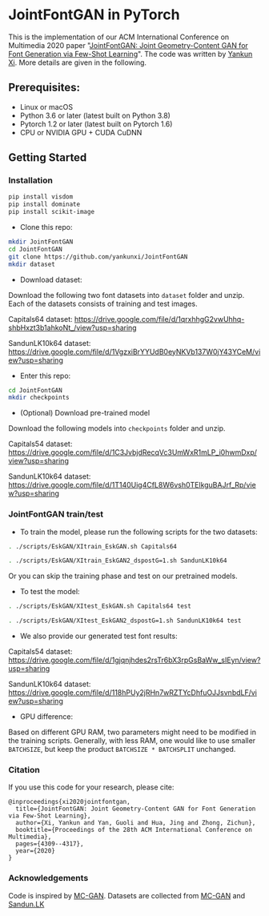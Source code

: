 # JointFontGAN in PyTorch

This is the implementation of our ACM International Conference on Multimedia 2020 paper "[JointFontGAN: Joint Geometry-Content GAN for Font Generation via Few-Shot Learning](https://dl.acm.org/doi/10.1145/3394171.3413705)". 
The code was written by [Yankun Xi](https://github.com/yankunxi). More details are given in the following.

## Prerequisites:
- Linux or macOS
- Python 3.6 or later (latest built on Python 3.8)
- Pytorch 1.2 or later (latest built on Pytorch 1.6)
- CPU or NVIDIA GPU + CUDA CuDNN

## Getting Started
### Installation
```bash
pip install visdom
pip install dominate
pip install scikit-image
```

- Clone this repo:
```bash
mkdir JointFontGAN
cd JointFontGAN
git clone https://github.com/yankunxi/JointFontGAN
mkdir dataset
```

- Download dataset:

Download the following two font datasets into `dataset` folder and unzip. 
Each of the datasets consists of training and test images.

Capitals64 dataset: https://drive.google.com/file/d/1qrxhhgG2vwUhhq-shbHxzt3b1ahkoNt_/view?usp=sharing

SandunLK10k64 dataset: https://drive.google.com/file/d/1VgzxiBrYYUdB0eyNKVb137W0jY43YCeM/view?usp=sharing

- Enter this repo:
```bash
cd JointFontGAN
mkdir checkpoints
```

- (Optional) Download pre-trained model

Download the following models into `checkpoints` folder and unzip.

Capitals54 dataset: https://drive.google.com/file/d/1C3JvbjdRecqVc3UmWxR1mLP_i0hwmDxp/view?usp=sharing

SandunLK10k64 dataset: https://drive.google.com/file/d/1T140Uig4CfL8W6vsh0TElkguBAJrf_Rp/view?usp=sharing

### JointFontGAN train/test

- To train the model, please run the following scripts for the two datasets:

```bash
. ./scripts/EskGAN/XItrain_EskGAN.sh Capitals64
```

```bash
. ./scripts/EskGAN/XItrain_EskGAN2_dspostG=1.sh SandunLK10k64
```

Or you can skip the training phase and test on our pretrained models.

- To test the model:

```bash
. ./scripts/EskGAN/XItest_EskGAN.sh Capitals64 test
```

```bash
. ./scripts/EskGAN/XItest_EskGAN2_dspostG=1.sh SandunLK10k64 test
```

- We also provide our generated test font results:

Capitals54 dataset: https://drive.google.com/file/d/1gjqnjhdes2rsTr6bX3rpGsBaWw_sIEyn/view?usp=sharing

SandunLK10k64 dataset: https://drive.google.com/file/d/118hPUy2jRHn7wRZTYcDhfuOJJsvnbdLF/view?usp=sharing

- GPU difference:

Based on different GPU RAM, two parameters might need to be modified in the training scripts. Generally, with less RAM,
one would like to use smaller `BATCHSIZE`, but keep the product `BATCHSIZE * BATCHSPLIT` unchanged.

### Citation

If you use this code for your research, please cite:
```
@inproceedings{xi2020jointfontgan,
  title={JointFontGAN: Joint Geometry-Content GAN for Font Generation via Few-Shot Learning},
  author={Xi, Yankun and Yan, Guoli and Hua, Jing and Zhong, Zichun},
  booktitle={Proceedings of the 28th ACM International Conference on Multimedia},
  pages={4309--4317},
  year={2020}
}
```

### Acknowledgements
Code is inspired by [MC-GAN](https://github.com/azadis/MC-GAN/blob/master/README.md).
Datasets are collected from [MC-GAN](https://github.com/azadis/MC-GAN/blob/master/README.md) and [Sandun.LK](https://sandunlk.home.blog/)